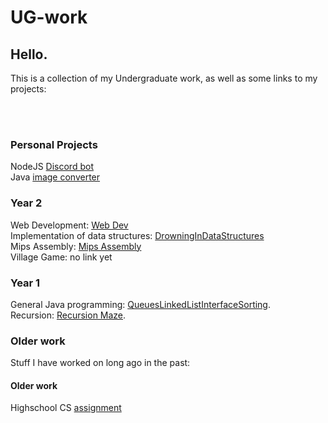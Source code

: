 # UG-work
 
<h2>Hello.</h2>

This is a collection of my Undergraduate work, as well as some links to my projects:


<br><br>

### Personal Projects
NodeJS [Discord bot](https://github.com/mikooomich/Renegade-Yeet/)
<br>
Java [image converter](https://github.com/mikooomich/imgToBraille/)
<br>


### Year 2
Web Development: [Web Dev](https://github.com/mikooomich/UG-work/tree/main/src/WebDev)
<br>
Implementation of data structures: [DrowningInDataStructures](https://github.com/mikooomich/UG-work/tree/main/src/DrowningInDataStructures)
<br>
Mips Assembly: [Mips Assembly](https://github.com/mikooomich/UG-work/tree/main/src/MipsAssembly)
<br>
Village Game: no link yet

### Year 1
General Java programming: [QueuesLinkedListInterfaceSorting](https://github.com/mikooomich/UG-work/tree/main/src/QueuesLinkedListInterfaceSorting).
<br>
Recursion: [Recursion Maze](https://github.com/mikooomich/UG-work/tree/main/src/Recursion/Maze).
<br>



<h3>Older work</h3>
Stuff I have worked on long ago in the past:


#### Older work
Highschool CS [assignment](https://github.com/mikooomich/UG-work/tree/main/src/Old/fix-wage-gap) 
